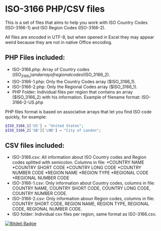 ISO-3166 PHP/CSV files
======

This is a set of files that aims to help you work with ISO Country Codes (ISO-3166-1) and ISO Region Codes (ISO-3166-2). 

All files are encoded in UTF-8, but when opened in Excel they may appear weird because they are not in native Office encoding.

PHP Files included:
------

* ISO-3166.php: Array of Country codes ($ISO_3166_1) and array of regional codes ($ISO_3166_2).
* ISO-3166-1.php: Only the Country Codes array ($ISO_3166_1).
* ISO-3166-2.php: Only the Regional Codes array ($ISO_3166_1).
* PHP Folder: Individual files per region that contains an array ($ISO_3166_2) with his information. Example of filename format: ISO-3166-2-US.php

PHP files format is based on associative arrays that let you find ISO code quickly, for example: 

```php
$ISO_3166_1['US'] = "United States";
$ISO_3166_2['GB']['LND'] = "City of London";
```

CSV files included:
------

* ISO-3166.csv: All information about ISO Country codes and Region codes splitted with semicolon. Columns in file: 
  *COUNTRY NAME
  *COUNTRY SHORT CODE
  *COUNTRY LONG CODE
  *COUNTRY NUMBER CODE
  *REGION NAME
  *REGION TYPE
  *REGIONAL CODE
  *REGIONAL NUMBER CODE
* ISO-3166-1.csv: Only information about Country codes, columns in file: COUNTRY NAME, COUNTRY SHORT CODE, COUNTRY LONG CODE, COUNTRY NUMBER CODE.
* ISO-3166-2.csv: Only information aboun Region codes, columns in file: COUNTRY SHORT CODE, REGION NAME, REGION TYPE, REGIONAL CODE, REGIONAL NUMBER CODE.
* ISO folder: Individual csv files per region, same format as ISO-3166.csv.

[![Bitdeli Badge](https://d2weczhvl823v0.cloudfront.net/fran-diaz/iso-3166/trend.png)](https://bitdeli.com/free "Bitdeli Badge")